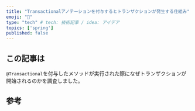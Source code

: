 ```yaml
---
title: "Transactionalアノテーションを付与するとトランザクションが発生する仕組み"
emoji: "🌟"
type: "tech" # tech: 技術記事 / idea: アイデア
topics: ['spring']
published: false
---
```

## この記事は
`@Transactional`を付与したメソッドが実行された際になぜトランザクションが開始されるのかを調査しました。

## 参考
